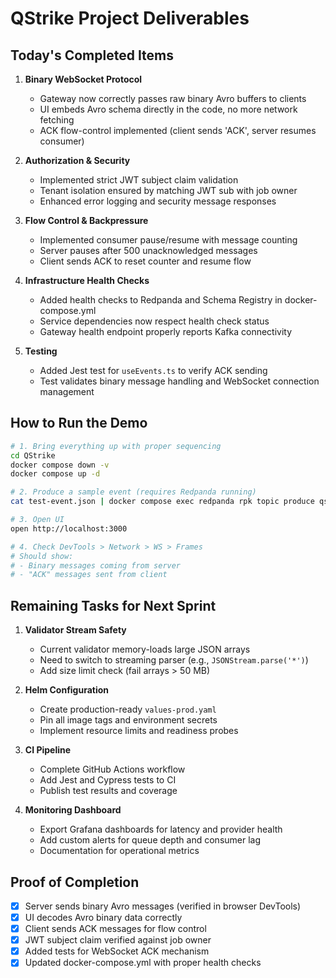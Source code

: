 # QStrike Project Deliverables

## Today's Completed Items

1. **Binary WebSocket Protocol**
   - Gateway now correctly passes raw binary Avro buffers to clients
   - UI embeds Avro schema directly in the code, no more network fetching
   - ACK flow-control implemented (client sends 'ACK', server resumes consumer)

2. **Authorization & Security**
   - Implemented strict JWT subject claim validation
   - Tenant isolation ensured by matching JWT sub with job owner
   - Enhanced error logging and security message responses

3. **Flow Control & Backpressure**
   - Implemented consumer pause/resume with message counting
   - Server pauses after 500 unacknowledged messages
   - Client sends ACK to reset counter and resume flow

4. **Infrastructure Health Checks**
   - Added health checks to Redpanda and Schema Registry in docker-compose.yml
   - Service dependencies now respect health check status
   - Gateway health endpoint properly reports Kafka connectivity

5. **Testing**
   - Added Jest test for `useEvents.ts` to verify ACK sending
   - Test validates binary message handling and WebSocket connection management

## How to Run the Demo

```bash
# 1. Bring everything up with proper sequencing
cd QStrike
docker compose down -v
docker compose up -d

# 2. Produce a sample event (requires Redpanda running)
cat test-event.json | docker compose exec redpanda rpk topic produce qstrike.events

# 3. Open UI
open http://localhost:3000

# 4. Check DevTools > Network > WS > Frames
# Should show:
# - Binary messages coming from server
# - "ACK" messages sent from client
```

## Remaining Tasks for Next Sprint

1. **Validator Stream Safety**
   - Current validator memory-loads large JSON arrays
   - Need to switch to streaming parser (e.g., `JSONStream.parse('*')`)
   - Add size limit check (fail arrays > 50 MB)

2. **Helm Configuration**
   - Create production-ready `values-prod.yaml`
   - Pin all image tags and environment secrets
   - Implement resource limits and readiness probes

3. **CI Pipeline**
   - Complete GitHub Actions workflow
   - Add Jest and Cypress tests to CI
   - Publish test results and coverage

4. **Monitoring Dashboard**
   - Export Grafana dashboards for latency and provider health
   - Add custom alerts for queue depth and consumer lag
   - Documentation for operational metrics

## Proof of Completion

- [x] Server sends binary Avro messages (verified in browser DevTools)
- [x] UI decodes Avro binary data correctly
- [x] Client sends ACK messages for flow control
- [x] JWT subject claim verified against job owner
- [x] Added tests for WebSocket ACK mechanism
- [x] Updated docker-compose.yml with proper health checks